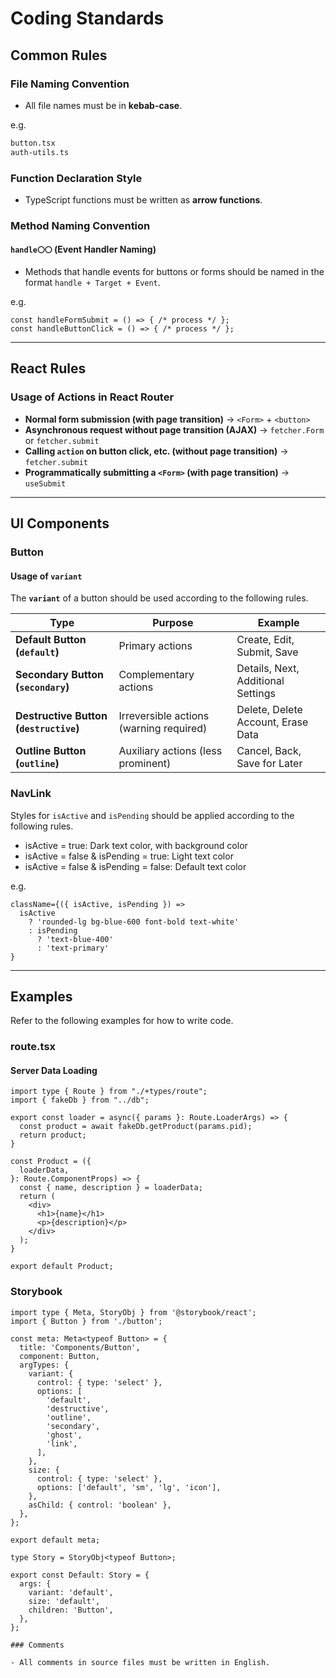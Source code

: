 # Coding Standards

## Common Rules

### File Naming Convention

- All file names must be in **kebab-case**.

e.g.  

```sh
button.tsx
auth-utils.ts
```

### Function Declaration Style

- TypeScript functions must be written as **arrow functions**.

### Method Naming Convention

#### `handle〇〇` (Event Handler Naming)

- Methods that handle events for buttons or forms should be named in the format `handle + Target + Event`.

e.g.  

```tsx
const handleFormSubmit = () => { /* process */ };
const handleButtonClick = () => { /* process */ };
```

---

## React Rules

### Usage of Actions in React Router

- **Normal form submission (with page transition)** → `<Form>` + `<button>`
- **Asynchronous request without page transition (AJAX)** → `fetcher.Form` or `fetcher.submit`
- **Calling `action` on button click, etc. (without page transition)** → `fetcher.submit`
- **Programmatically submitting a `<Form>` (with page transition)** → `useSubmit`

---

## UI Components

### Button

#### Usage of `variant`

The **`variant`** of a button should be used according to the following rules.

| Type | Purpose | Example |
|------|------|----|
| **Default Button (`default`)** | Primary actions | Create, Edit, Submit, Save |
| **Secondary Button (`secondary`)** | Complementary actions | Details, Next, Additional Settings |
| **Destructive Button (`destructive`)** | Irreversible actions (warning required) | Delete, Delete Account, Erase Data |
| **Outline Button (`outline`)** | Auxiliary actions (less prominent) | Cancel, Back, Save for Later |

### NavLink

Styles for `isActive` and `isPending` should be applied according to the following rules.

- isActive = true: Dark text color, with background color
- isActive = false & isPending = true: Light text color
- isActive = false & isPending = false: Default text color

e.g.  

```tsx
className={({ isActive, isPending }) =>
  isActive
    ? 'rounded-lg bg-blue-600 font-bold text-white'
    : isPending
      ? 'text-blue-400'
      : 'text-primary'
}
```

---

## Examples

Refer to the following examples for how to write code.

### route.tsx

#### Server Data Loading

```tsx
import type { Route } from "./+types/route";
import { fakeDb } from "../db";

export const loader = async({ params }: Route.LoaderArgs) => {
  const product = await fakeDb.getProduct(params.pid);
  return product;
}

const Product = ({
  loaderData,
}: Route.ComponentProps) => {
  const { name, description } = loaderData;
  return (
    <div>
      <h1>{name}</h1>
      <p>{description}</p>
    </div>
  );
}

export default Product;
```

### Storybook

```tsx
import type { Meta, StoryObj } from '@storybook/react';
import { Button } from './button';

const meta: Meta<typeof Button> = {
  title: 'Components/Button',
  component: Button,
  argTypes: {
    variant: {
      control: { type: 'select' },
      options: [
        'default',
        'destructive',
        'outline',
        'secondary',
        'ghost',
        'link',
      ],
    },
    size: {
      control: { type: 'select' },
      options: ['default', 'sm', 'lg', 'icon'],
    },
    asChild: { control: 'boolean' },
  },
};

export default meta;

type Story = StoryObj<typeof Button>;

export const Default: Story = {
  args: {
    variant: 'default',
    size: 'default',
    children: 'Button',
  },
};

### Comments

- All comments in source files must be written in English.
